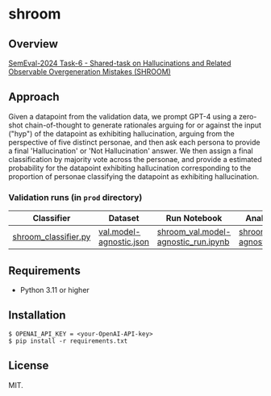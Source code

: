 # shroom

## Overview
 [SemEval-2024 Task-6 - Shared-task on Hallucinations and Related Observable Overgeneration Mistakes (SHROOM)](https://helsinki-nlp.github.io/shroom/)

## Approach

Given a datapoint from the validation data, we prompt GPT-4 using a zero-shot chain-of-thought to generate rationales arguing for or against the input ("hyp") of the datapoint as exhibiting hallucination, arguing from the perspective of five distinct personae, and then ask each persona to provide a final 'Hallucination' or 'Not Hallucination' answer. We then assign a final classification by majority vote across the personae, and provide a estimated probability for the datapoint exhibiting hallucination corresponding to the proportion of personae classifying the datapoint as exhibiting hallucination.

### Validation runs (in ```prod``` directory)

| Classifier | Dataset | Run Notebook | Analysis Notebook |
| ---------- | ------- | ------------ | ----------------- |
| [shroom_classifier.py](prod/shroom_classifier.py) | [val.model-agnostic.json](prod/val.model-agnostic.json) | [shroom_val.model-agnostic_run.ipynb](prod/shroom_val.model-agnostic_run.ipynb) | [shroom_val.model-agnostic_metrics.ipynb](prod/shroom_val.model-agnostic_metrics.ipynb) 


## Requirements
- Python 3.11 or higher

## Installation
``$ OPENAI_API_KEY = <your-OpenAI-API-key>``\
``$ pip install -r requirements.txt``

## License
MIT.
